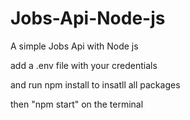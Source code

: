 # Jobs-Api-Node-js
A simple Jobs Api with Node js

add a .env file with your credentials

and run npm install to insatll all packages

then "npm start" on the terminal 

